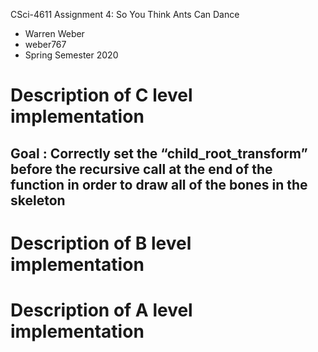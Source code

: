 CSci-4611 Assignment 4: So You Think Ants Can Dance

- Warren Weber
- weber767
- Spring Semester 2020

# Description of C level implementation
## Goal : Correctly set the “child_root_transform” before the recursive call at the end of the function in order to draw all of the bones in the skeleton

# Description of B level implementation

# Description of A level implementation
